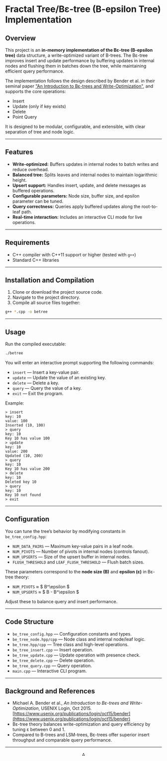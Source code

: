 
# Fractal Tree/Bε-tree (B-epsilon Tree) Implementation

## Overview

This project is an **in-memory implementation of the Bε-tree (B-epsilon tree)** data structure, a write-optimized variant of B-trees. The Bε-tree improves insert and update performance by buffering updates in internal nodes and flushing them in batches down the tree, while maintaining efficient query performance.

The implementation follows the design described by Bender et al. in their seminal paper ["An Introduction to Bε-trees and Write-Optimization"](https://www.usenix.org/system/files/login/articles/login_oct15_05_bender.pdf), and supports the core operations:

- Insert
- Update (only if key exists)
- Delete
- Point Query

It is designed to be modular, configurable, and extensible, with clear separation of tree and node logic.

---

## Features

- **Write-optimized:** Buffers updates in internal nodes to batch writes and reduce overhead.
- **Balanced tree:** Splits leaves and internal nodes to maintain logarithmic height.
- **Upsert support:** Handles insert, update, and delete messages as buffered operations.
- **Configurable parameters:** Node size, buffer size, and epsilon parameter can be tuned.
- **Query correctness:** Queries apply buffered updates along the root-to-leaf path.
- **Real-time interaction:** Includes an interactive CLI mode for live operations.

---

## Requirements

- C++ compiler with C++11 support or higher (tested with `g++`)
- Standard C++ libraries

---

## Installation and Compilation

1. Clone or download the project source code.
2. Navigate to the project directory.
3. Compile all source files together:
```bash
g++ *.cpp -o betree
```


---

## Usage

Run the compiled executable:

```bash
./betree
```

You will enter an interactive prompt supporting the following commands:

- `insert` — Insert a key-value pair.
- `update` — Update the value of an existing key.
- `delete` — Delete a key.
- `query` — Query the value of a key.
- `exit` — Exit the program.

Example:

```
> insert
key: 10
value: 100
Inserted (10, 100)
> query
key: 10
Key 10 has value 100
> update
key: 10
value: 200
Updated (10, 200)
> query
key: 10
Key 10 has value 200
> delete
key: 10
Deleted key 10
> query
key: 10
Key 10 not found
> exit
```


---

## Configuration

You can tune the tree’s behavior by modifying constants in `be_tree_config.hpp`:

- `NUM_DATA_PAIRS` — Maximum key-value pairs in a leaf node.
- `NUM_PIVOTS` — Number of pivots in internal nodes (controls fanout).
- `NUM_UPSERTS` — Size of the upsert buffer in internal nodes.
- `FLUSH_THRESHOLD` and `LEAF_FLUSH_THRESHOLD` — Flush batch sizes.

These parameters correspond to the **node size (B)** and **epsilon (ε)** in Bε-tree theory:

- `NUM_PIVOTS` ≈ \$ B^\epsilon \$
- `NUM_UPSERTS` ≈ \$ B - B^\epsilon \$

Adjust these to balance query and insert performance.




---

## Code Structure

- `be_tree_config.hpp` — Configuration constants and types.
- `be_tree_node.hpp/cpp` — Node class and internal node/leaf logic.
- `be_tree.hpp/cpp` — Tree class and high-level operations.
- `be_tree_insert.cpp` — Insert operation.
- `be_tree_update.cpp` — Update operation with presence check.
- `be_tree_delete.cpp` — Delete operation.
- `be_tree_query.cpp` — Query operation.
- `main.cpp` — Interactive CLI program.

---

## Background and References

- Michael A. Bender et al., *An Introduction to Bε-trees and Write-Optimization*, USENIX Login, Oct 2015.
[https://www.usenix.org/publications/login/oct15/bender](https://www.usenix.org/publications/login/oct15/bender)
- Bε-tree theory balances write-optimization and query efficiency by tuning ε between 0 and 1.
- Compared to B-trees and LSM-trees, Bε-trees offer superior insert throughput and comparable query performance.

---


<div style="text-align: center">⁂</div>

[^1]: paste.txt

[^2]: login_oct15_05_bender.pdf

[^3]: https://github.com/KaminariOS/b-epsilon-tree

[^4]: https://dev.to/erikaheidi/documentation-101-creating-a-good-readme-for-your-software-project-cf8

[^5]: https://github.com/rahulyesantharao/b-epsilon-tree

[^6]: https://news.ycombinator.com/item?id=29403320

[^7]: https://www.cs.williams.edu/~jannen/teaching/s19/cs333/meetings/betrees-slides.pdf

[^8]: https://web2.qatar.cmu.edu/~mhhammou/15415-f16/projects/project3/P3_Handout.pdf

[^9]: https://www3.cs.stonybrook.edu/~bender/newpub/2015-BenderFaJa-login-wods.pdf

[^10]: https://www.scribd.com/document/834378353/B-Epsilor-tree

[^11]: https://ro.scribd.com/document/834378353/B-Epsilor-tree

[^12]: https://en.wikipedia.org/wiki/B-tree

